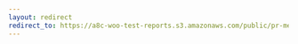 ```yaml
---
layout: redirect
redirect_to: https://a8c-woo-test-reports.s3.amazonaws.com/public/pr-merge/40979/api/index.html
---
```

